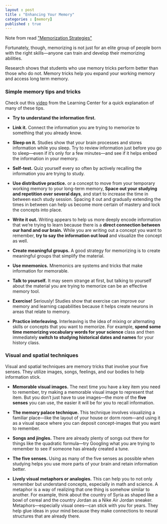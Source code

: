 ```yaml
---
layout : post
title : "Enhancing Your Memory"
categories : [memory]
published : true
---
```

Note from read ["Memorization Strategies"][1]

Fortunately, though, memorizing is not just for an elite group of people born with the right skills—anyone can train and develop their memorizing abilities.

 Research shows that students who use memory tricks perform better than those who do not. Memory tricks help you expand your working memory and access long term memory.

 ### Simple memory tips and tricks
 Check out this [video][2] from the Learning Center for a quick explanation of many of these tips.

 *  **Try to understand the information first.**

 *  **Link it.** Connect the information you are trying to memorize to something that you already know.

 *  **Sleep on it.** Studies show that your brain processes and stores information while you sleep. Try to review information just before you go to sleep—even if it’s only for a few minutes—and see if it helps embed the information in your memory.

 *  **Self-test.** Quiz yourself every so often by actively recalling the information you are trying to study.

 * **Use distributive practice.**  or a concept to move from your temporary working memory to your long-term memory, **Space out your studying and repetition over several days**, and start to increase the time in between each study session. Spacing it out and gradually extending the times in between can help us become more certain of mastery and lock the concepts into place.

 *  **Write it out.** Writing appears to help us more deeply encode information that we’re trying to learn because there is a **direct connection between our hand and our brain.** While you are writing out a concept you want to remember, **try to say the information out loud** and visualize the concept as well.

 *  **Create meaningful groups.** A good strategy for memorizing is to create meaningful groups that simplify the material.

 *  **Use mnemonics.** Mnemonics are systems and tricks that make information for memorable.

 *  **Talk to yourself.** It may seem strange at first, but talking to yourself about the material you are trying to memorize can be an effective memory tool.

 *  **Exercise!** Seriously! Studies show that exercise can improve our memory and learning capabilities because it helps create neurons in areas that relate to memory.

 *  **Practice interleaving.** Interleaving is the idea of mixing or alternating skills or concepts that you want to memorize. For example, **spend some time memorizing vocabulary words for your science** class and then immediately **switch to studying historical dates and names** for your history class.

 ### Visual and spatial techniques

Visual and spatial techniques are memory tricks that involve your five senses. They utilize images, songs, feelings, and our bodies to help information stick.

* **Memorable visual images.** The next time you have a key item you need to remember, try making a memorable visual image to represent that item. But you don’t just have to use images—the more of the **five senses** you can use, the easier it will be for you to recall information.

*  **The memory palace technique.** This technique involves visualizing a familiar place—like the layout of your house or dorm room—and using it as a visual space where you can deposit concept-images that you want to remember.

*  **Songs and jingles.**  There are already plenty of songs out there for things like the quadratic formula—try Googling what you are trying to remember to see if someone has already created a tune.

*  **The five senses.** Using as many of the five senses as possible when studying helps you use more parts of your brain and retain information better.

*  **Lively visual metaphors or analogies.** This can help you to not only remember but understand concepts, especially in math and science. A metaphor is a way of realizing that one thing is somehow similar to another. For example, think about the country of Syria as shaped like a bowl of cereal and the country Jordan as a Nike Air Jordan sneaker. Metaphors—especially visual ones—can stick with you for years. They help glue ideas in your mind because they make connections to neural structures that are already there.


[1]: https://learningcenter.unc.edu/tips-and-tools/enhancing-your-memory/ "Memorization Strategies"

[2]: https://www.youtube.com/watch?v=wnz7HpOFe9o "Simple memory tips "
